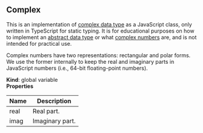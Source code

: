 <a name="Complex"></a>

## Complex
This is an implementation of [complex data
type](https://en.wikipedia.org/wiki/Complex_data_type) as a JavaScript class,
only written in TypeScript for static typing.  It is for educational purposes
on how to implement an [abstract data
type](https://en.wikipedia.org/wiki/Abstract_data_type) or what [complex
numbers](https://en.wikipedia.org/wiki/Complex_number) are, and is not
intended for practical use.

Complex numbers have two representations: rectangular and polar forms.  We
use the former internally to keep the real and imaginary parts in JavaScript
numbers (i.e., 64-bit floating-point numbers).

**Kind**: global variable  
**Properties**

| Name | Description |
| --- | --- |
| real | Real part. |
| imag | Imaginary part. |


